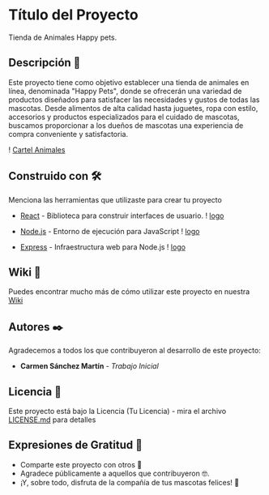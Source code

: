 # Título del Proyecto

Tienda de Animales Happy pets.

## Descripción 🚀

Este proyecto tiene como objetivo establecer una tienda de animales en línea, denominada "Happy Pets", donde se ofrecerán una variedad de productos diseñados para satisfacer las necesidades y gustos de todas las mascotas. Desde alimentos de alta calidad hasta juguetes, ropa con estilo, accesorios y productos especializados para el cuidado de mascotas, buscamos proporcionar a los dueños de mascotas una experiencia de compra conveniente y satisfactoria.

! [Cartel Animales](tiendas-animales.jpg)


## Construido con 🛠️

Menciona las herramientas que utilizaste para crear tu proyecto

* [React](https://es.react.dev/learn) - Biblioteca para construir interfaces de usuario.
! [logo](react-logo.jpg)

* [Node.js](https://nodejs.org/es/docs) - Entorno de ejecución para JavaScript
! [logo](descarga.png)

* [Express](https://expressjs.com/) - Infraestructura web para Node.js
! [logo](express.png)

## Wiki 📖

Puedes encontrar mucho más de cómo utilizar este proyecto en nuestra [Wiki](https://animales.wiki/)

## Autores ✒️

Agradecemos a todos los que contribuyeron al desarrollo de este proyecto:

* **Carmen Sánchez Martín** - *Trabajo Inicial*

## Licencia 📄

Este proyecto está bajo la Licencia (Tu Licencia) - mira el archivo [LICENSE.md](LICENSE.md) para detalles

## Expresiones de Gratitud 🎁

* Comparte este proyecto con otros 📢
* Agradece públicamente a aquellos que contribuyeron 🤓.
* ¡Y, sobre todo, disfruta de la compañía de tus mascotas felices! 🐾